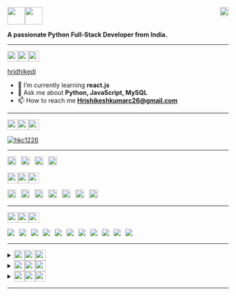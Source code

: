 <p align="left">
  <img src="https://img.shields.io/badge/%F0%9F%91%8B-darkblue?style=flat-square" width="auto" height="40"/><img src="https://img.shields.io/badge/I'm%20Hrishikesh-blue?style=flat-square" width="auto" height="40"/>
  <img align="right" src="https://komarev.com/ghpvc/?username=hkc1226&label=Profile%20views&color=0e75b6&style=flat-square" alt="hkc1226" width="auto" height="20"/>
</p>
<p>
  <b>A passionate Python Full-Stack Developer from India.</b>
</p>
<hr>
<p>
  <img src="https://img.shields.io/badge/%F0%9F%91%A8-black?style=flat-square" width="auto" height="24"/><img src="https://img.shields.io/badge/ABOUT%20ME-red?style=flat-square" width="auto" height="24"><img src="https://img.shields.io/badge/-%3A-FF0000?style=flat-square" width="auto" height="24"/>
</p>

<a href="https://www.google.com/" target=_blank>hridhikedj</a>

- 🌱 I’m currently learning **react.js**
- 💬 Ask me about **Python, JavaScript, MySQL**
- 📫 How to reach me **Hrishikeshkumarc26@gmail.com**

<hr>
 
<p>
  <img src="https://img.shields.io/badge/%F0%9F%8F%86-000000?style=flat-square"  width="auto" height="24"/><img src="https://img.shields.io/badge/%20GitHub%20Trophies-darkred?style=flat-square"  width="auto" height="24"/><img src="https://img.shields.io/badge/%3A-red?style=flat-square"  width="auto" height="24"/>
</p>

<p>
  <a href="https://github.com/hkc1226?tab=repositories" target="_blank">
    <img src="https://github-profile-trophy.vercel.app/?username=hkc1226&row=2&column=7&margin-w=6" alt="hkc1226" />
  </a>
</p>

<hr>
 
 <a href="https://github.com/hkc1226" title="GitHub" target="_blank"><img src="https://img.shields.io/badge/GitHub-100000?style=flat-square&logo=github&logoColor=100000&labelColor=EBEBEB&color=100000" width="auto" height="20"/></a>&ensp;
  <a href="https://leetcode.com/hkc1226/" title="LeetCode" target="_blank"><img src="https://img.shields.io/badge/-LeetCode-FFA116?style=flat-square&logo=LeetCode&logoColor=E34F26&labelColor=EBEBEB&color=FFA116" width="auto" height="20"/></a>&ensp;
  <a href="https://www.hackerrank.com/Hkc1226" title="HackerRank" target="_blank"><img src="https://img.shields.io/badge/-HackerRank-2EC866?style=flat-square&logo=Hackerrank&logoColor=00751F&labelColor=EBEBEB&color=00751F" width="auto" height="20"/></a>&ensp;
  <a href="https://auth.geeksforgeeks.org/user/hkc1226" target="_blank" title="GeeksForGeeks"><img src="https://img.shields.io/badge/-GeeksForGeeks-298D46?style=flat-square&logo=geeksforgeeks&logoColor=298D46&labelColor=EBEBEB&color=298D46" width="auto" height="20"/></a>&ensp;

<p>
  <img src="https://img.shields.io/badge/%F0%9F%94%97-000?style=flat-square" width="auto" height="24"/><img src="https://img.shields.io/badge/CONNECT%20WITH%20ME%20ON%20-563D7C?style=flat-square" width="auto" height="24"/><img src="https://img.shields.io/badge/-%3A-5F3D9C?&style=flat-square" width="auto" height="24"/>
</p>



<p>
  <a href="https://github.com/hkc1226" title="GitHub" target="_blank"><img src="https://img.shields.io/badge/GitHub-100000?style=flat-square&logo=github&logoColor=100000&labelColor=EBEBEB&color=100000" width="auto" height="20"/></a>&ensp;
  <a href="https://leetcode.com/hkc1226/" title="LeetCode" target="_blank"><img src="https://img.shields.io/badge/-LeetCode-FFA116?style=flat-square&logo=LeetCode&logoColor=E34F26&labelColor=EBEBEB&color=FFA116" width="auto" height="20"/></a>&ensp;
  <a href="https://www.hackerrank.com/Hkc1226" title="HackerRank" target="_blank"><img src="https://img.shields.io/badge/-HackerRank-2EC866?style=flat-square&logo=Hackerrank&logoColor=00751F&labelColor=EBEBEB&color=00751F" width="auto" height="20"/></a>&ensp;
  <a href="https://auth.geeksforgeeks.org/user/hkc1226" target="_blank" title="GeeksForGeeks"><img src="https://img.shields.io/badge/-GeeksForGeeks-298D46?style=flat-square&logo=geeksforgeeks&logoColor=298D46&labelColor=EBEBEB&color=298D46" width="auto" height="20"/></a>&ensp;
  <a href="https://codepen.io/HKC1226" target="_blank" title="CodePen"><img src="https://img.shields.io/badge/-CodePen-000000?style=flat-square&logo=codepen&logoColor=000000&labelColor=EBEBEB&color=black" width="auto" height="20"/></a>&ensp;
  <a href="https://www.linkedin.com/in/hkc1226/" target="_blank" title="LinkedIn"><img src="https://img.shields.io/badge/-LinkedIn-0077B5?style=flat-square&logo=linkedin&logoColor=0072B1&labelColor=EBEBEB&color=0072B1" width="auto" height="20"/></a>&ensp;
  <a href="https://indeedhi.re/3PD8vju" target="_blank" title="Indeed"><img src="https://img.shields.io/badge/-Indeed-003A9B?style=flat-square&logo=indeed&logoColor=003A9B&labelColor=EBEBEB&color=003A9B" width="auto" height="20"/></a>&ensp;
  <!--
  <a href="https://twitter.com/Hkc1226" target="_blank" title="Twitter"><img src="https://img.shields.io/badge/-Twitter-1DA1F2?style=flat-square&logo=twitter&logoColor=1DA1F2&labelColor=EBEBEB&color=1DA1F2" width="auto" height="20"/></a>&ensp;
  <a href="https://www.instagram.com/hkc792/" target="_blank" title="Instagram"><img src="https://img.shields.io/badge/-Instagram-E4405F?style=flat-square&logo=instagram&logoColor=E4405F&labelColor=EBEBEB&color=E4405F" width="auto" height="20"/></a>&ensp;
  -->
</p>

<hr>

<p>
  <img src="https://img.shields.io/badge/%F0%9F%8E%AF-black?style=flat-square" width="auto" height="24"/><img src="https://img.shields.io/badge/TECH%20STACKS%20-044F88?style=flat-square" width="auto" height="24"/><img src="https://img.shields.io/badge/-%3A-1572B6?&style=flat-square" width="auto" height="24"/>
</p>
<p>
  <img src="https://img.shields.io/badge/-HTML-E34F26?style=fflat-square&logo=html5&logoColor=E34F26&labelColor=EBEBEB&color=E34F26" />&ensp;
  <img src="https://img.shields.io/badge/-CSS-1572B6?style=fflat-square&logo=css3&logoColor=1572B6&labelColor=EBEBEB&color=1572B6" />&ensp;
  <img src="https://img.shields.io/badge/-Sass-CC6699?style=fflat-square&logo=sass&logoColor=CC6699&labelColor=EBEBEB&color=CC6699" />&ensp;
  <img src="https://img.shields.io/badge/-Bootstrap-563D7C?style=fflat-square&logo=bootstrap&logoColor=563D7C&labelColor=EBEBEB&color=563D7C" />&ensp;
  <img src="https://img.shields.io/badge/-JavaScript-323330?style=fflat-square&logo=javascript&logoColor=323330&labelColor=F0DB4F&color=3F8F8F" />&ensp;
  <img src="https://img.shields.io/badge/-Programming%20C-00599C?style=fflat-square&logo=c&logoColor=00599C&labelColor=EBEBEB&color=044F88" />&ensp;
  <img src="https://img.shields.io/badge/-C++-00599C?style=fflat-square&logo=c%2B%2B&logoColor=00599C&labelColor=EBEBEB&color=00599C" />&ensp;
  <img src="https://img.shields.io/badge/-Python-FFA116?style=fflat-square&logo=python&logoColor=306998&labelColor=FFD43B&color=306998" />&ensp;
  <img src="https://img.shields.io/badge/-Django-092E20?style=fflat-square&logo=django&logoColor=green&labelColor=092E20&color=2B8C67" />&ensp;
  <img src="https://img.shields.io/badge/-MySQL-FFA116?style=fflat-square&logo=mysql&logoColor=FFFFFF&labelColor=00758F&color=F29111" />&ensp;
  <img src="https://img.shields.io/badge/-PostgreSQL-316192?style=fflat-square&logo=postgresql&logoColor=0064A5&labelColor=EBEBEB&color=316192" />&ensp;
</p>

<hr>

<details align="left" dir="auto">
  <summary><sub><sub><img src="https://img.shields.io/badge/%F0%9F%93%B6-black?style=flat-square" width="auto" height="24"/><img src="https://img.shields.io/badge/GitHub%20Stats%3A-D166A3?style=flat-square" width="auto" height="24"/><img src="https://img.shields.io/badge/-%3A-CC4499?&style=flat-square" width="auto" height="24"/></sub></sub></summary>
  <img align="center" src="https://github-readme-stats.vercel.app/api?username=hkc1226&show_icons=true&locale=en" alt="GitHub Stats" />
</details>

 <details align="left" dir="auto">
   <summary><sub><sub><img src="https://img.shields.io/badge/-%F0%9F%93%8A-black?&style=flat-square" width="auto" height="24"/><img src="https://img.shields.io/badge/Languages%20Used%20Stats%3A-2B8C67?style=flat-square" width="auto" height="24"/><img src="https://img.shields.io/badge/-%3A-darkgreen?&style=flat-square" width="auto" height="24"/></sub></sub></summary>
   <img src="https://github-readme-stats.vercel.app/api/top-langs?username=hkc1226&show_icons=true&locale=en&layout=compact" alt="Language Used Stats" />
 </details>

<details align="left" dir="auto">
  <summary><sub><sub><img src="https://img.shields.io/badge/%F0%9F%94%9D-black?style=flat-square" width="auto" height="24"/><img src="https://img.shields.io/badge/Top%20Contributed%20Repo-316192?style=flat-square" width="auto" height="24"/><img src="https://img.shields.io/badge/-%3A-darkblue?style=flat-square" width="auto" height="24"/></sub></sub></summary>
  <img src="https://github-contributor-stats.vercel.app/api?username=hkc1226&limit=5&theme=light&combine_all_yearly_contributions=true" alt="Top Contributed Repo" />
</details>

<hr>

<!--
<details align="left" dir="auto">
  <summary><sub><sub><img src="https://img.shields.io/badge/GitHub%20Contribution%20Streak%20Counts%3A-violet?style=flat-square" width="auto" height="24"/></sub></summary>
  <img src="https://github-readme-streak-stats.herokuapp.com/?user=hkc1226" alt="hkc1226" />
</details> 
-->


<!-- 
Django: 20AA76
CSS3: #264DE4, #2965F1, #EBEBEB, 1572B6
HTML: #e34c26, #f06529, #ebebeb, #E34F26
Blue. dark blue : #0064A5; base blue : #336791; light blue : #008BB9. Grey. dark grey : #848484; base grey : #666666 ...00758F
C++: #044F88 and #5E97D0.
JavaScript: Yellow (#F0DB4F) and Dark Charcoal (#323330), 308A8A
BOotstrap: 563D7C
-->

<!--
<p>Link to Social Profile:</p>
<p>
<a><img src="https://img.shields.io/badge/-LeetCode-FFA116?style=for-the-badge&logo=LeetCode&logoColor=white&color=black" /></a>
<a><img src="https://img.shields.io/badge/-LeetCode-61DAFB?logo=leetcode&logoColor=white&labelColor=orange&color=yellow"></a>
<a><img src="https://img.shields.io/badge/-Hackerrank-2EC866?style=for-the-badge&logo=HackerRank&logoColor=white" /></a>
<a><img src="https://img.shields.io/badge/-HackerRank-61DAFB?logo=HackerRank&logoColor=white&labelColor=black&color=#1BA94C"></a>
<a><img src="https://img.shields.io/badge/GeeksforGeeks-298D46?style=for-the-badge&logo=geeksforgeeks&logoColor=white" /></a>
<a><img src="https://img.shields.io/badge/GeeksforGeeks-298D46?style=for-the-badge&logo=geeksforgeeks&logoColor=white" /></a>
<a><img src="https://img.shields.io/badge/Codepen-000000?style=for-the-badge&logo=codepen&logoColor=white" /></a>
<a><img src="https://img.shields.io/badge/LinkedIn-0077B5?style=for-the-badge&logo=linkedin&logoColor=white&Color=white" /></a>
<a href="https://leetcode.com/hkc1226/"><img src="https://img.shields.io/badge/-Indeed-003A9B?style=flat-square&logo=indeed&logoColor=003A9B&labelColor=EBEBEB&color=003A9B"/></a>
<a><img src="https://img.shields.io/badge/Twitter-1DA1F2?style=for-the-badge&logo=twitter&logoColor=white" /></a>
<a><img src="https://img.shields.io/badge/-Twitter-61DAFB?logo=twitter&logoColor=white&labelColor=darkblue&color=blue"></a>
<a><img src="https://img.shields.io/badge/X-000000?style=for-the-badge&logo=x&logoColor=white" /></a>
<a><img src="https://img.shields.io/badge/Instagram-E4405F?style=for-the-badge&logo=instagram&logoColor=white" /></a>
<a><img src="https://img.shields.io/badge/HTML5-E34F26?style=for-the-badge&logo=html5&logoColor=white" /></a>
<a><img src="https://img.shields.io/badge/CSS3-1572B6?style=for-the-badge&logo=css3&logoColor=white" /></a>
<a><img src="https://img.shields.io/badge/Sass-CC6699?style=for-the-badge&logo=sass&logoColor=white" /></a>
<a><img src="https://img.shields.io/badge/Bootstrap-563D7C?style=for-the-badge&logo=bootstrap&logoColor=white" /></a>
<a><img src="https://img.shields.io/badge/JavaScript-323330?style=for-the-badge&logo=javascript&logoColor=F7DF1E" /></a>
<a><img src="https://img.shields.io/badge/C-00599C?style=for-the-badge&logo=c&logoColor=white" /></a>
<a><img src="https://img.shields.io/badge/C%2B%2B-00599C?style=for-the-badge&logo=c%2B%2B&logoColor=white" /></a>
<a><img src="https://img.shields.io/badge/Python-FFD43B?style=for-the-badge&logo=python&logoColor=blue" /></a>
<a><img src="https://img.shields.io/badge/Python-black?color=blue&style=flat-square.svg" /></a>
<a><img src="https://img.shields.io/badge/Django-092E20?style=for-the-badge&logo=django&logoColor=green" /></a>
<a><img src="https://img.shields.io/badge/MySQL-005C84?style=for-the-badge&logo=mysql&logoColor=white" /></a>
<a><img src="https://img.shields.io/badge/PostgreSQL-316192?style=for-the-badge&logo=postgresql&logoColor=white" /></a>
<a><img src="https://img.shields.io/badge/GitHub-100000?style=for-the-badge&logo=github&logoColor=white" /></a>
<a><img src="https://img.shields.io/badge/-ReactJs-61DAFB?logo=react&logoColor=white&labelColor=blue"></a>
<a><img src="https://img.shields.io/badge/React-20232A?style=for-the-badge&logo=react&logoColor=61DAFB" /></a>
<a><img src="https://img.shields.io/badge/linktree-39E09B?style=for-the-badge&logo=linktree&logoColor=white" /></a>
<a><img src="https://img.shields.io/badge/HackerEarth-%232C3454.svg?&style=for-the-badge&logo=HackerEarth&logoColor=Blue" /></a>
<a><img src="https://img.shields.io/badge/Codeforces-445f9d?style=for-the-badge&logo=Codeforces&logoColor=white" /></a>
<a><img src="https://img.shields.io/badge/Codechef-%23B92B27.svg?&style=for-the-badge&logo=Codechef&logoColor=white" /></a>
<a><img src="https://img.shields.io/badge/VSCode-0078D4?style=for-the-badge&logo=visual%20studio%20code&logoColor=white" /></a>
<a><img src="https://img.shields.io/badge/PyCharm-000000.svg?&style=for-the-badge&logo=PyCharm&logoColor=white" /></a>
<a><img src="https://img.shields.io/badge/Notepad++-90E59A.svg?style=for-the-badge&logo=notepad%2B%2B&logoColor=black" /></a>
<a><img src="https://img.shields.io/badge/-CodeChef-5B4638?style=for-the-badge&logo=CodeChef&logoColor=white" /></a>
<a><img src="https://img.shields.io/badge/Redux-593D88?style=for-the-badge&logo=redux&logoColor=white" /></a>
<a><img src="https://img.shields.io/badge/MongoDB-4EA94B?style=for-the-badge&logo=mongodb&logoColor=white" /></a>
</p>
-->

<!--
# Parameters for 'https://github-profile-trophy.vercel.app/?username=hkc1226&row=2&column=7&margin-w=6' are given below:
1. title = Stars | Followers; 
2. rank = SECRET | SSS | SS | S | AAA | AA | A | B | C; 
3. column (default = 6) = number type;
4. row (default = 3) = number type;
5. theme = flat | onedark | gruvbox | dracula | monokai | chalk | nord | alduin | darkhub | juicyfresh | buddhism | oldie | radical | onestar | discord | algolia | gitdimmed | tokyonight | matrix | apprentice | dark_dimmed | dark_lover;
6. margin-w (default = 0) = number type;
7. margin-h (default = 0) = number type;
8. no-bg (default = false) = true | false;
9. no-frame (default = false) = true | false ;
-->

<!-- 
  <a href="https://twitter.com/hkc1226"><img src="https://img.shields.io/twitter/follow/hkc1226?logo=twitter&style=flat-square" alt="hkc1226" width="auto" height="24"/></a>

instagram color composition: Light yellow (#FEDA75), 
           orange (#FA7E1E), 
           pink (#D62976), 
           purple (#962FBF)
           blue (#4F5BD5)
-->

<!--
<img src="https://img.shields.io/badge/%F0%9F%92%B9%20%F0%9F%93%8A%20%F0%9F%93%88%20%F0%9F%93%89%20%F0%9F%94%A7%20%F0%9F%94%97%20%F0%9F%8E%93-black?style=flat-square" />
-->
